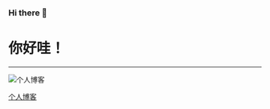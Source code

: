 ### Hi there 👋

<!--
**MrHarsh10/MrHarsh10** is a ✨ _special_ ✨ repository because its `README.md` (this file) appears on your GitHub profile.

Here are some ideas to get you started:

- 🔭 I’m currently working on ...
- 🌱 I’m currently learning ...
- 👯 I’m looking to collaborate on ...
- 🤔 I’m looking for help with ...
- 💬 Ask me about ...
- 📫 How to reach me: ...
- 😄 Pronouns: ...
- ⚡ Fun fact: ...
-->
# 你好哇！

----

![[个人博客](https://www.mrharsh.top/archives/)](https://s2.loli.net/2022/08/08/XPao6Bwfkjc2drg.jpg)

[个人博客](https://www.mrharsh.top/archives/)
